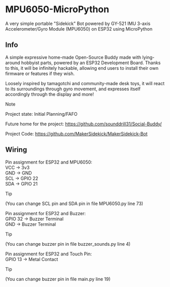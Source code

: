 # MPU6050-MicroPython
A very simple portable "Sidekick" Bot powered by GY-521 IMU 3-axis Accelerometer/Gyro Module (MPU6050) on ESP32 using MicroPython

## Info
A simple expressive home-made Open-Source Buddy made with lying-around hobbyist parts, powered by an ESP32 Development Board. Thanks to this, it will be infinitely hackable, allowing end users to install their own firmware or features if they wish.

Loosely inspired by tamagotchi and community-made desk toys, it will react to its surroundings through gyro movement, and expresses itself accordingly through the display and more!

> [!NOTE] 
> Project state: Initial Planning/FAFO

Future home for the project: https://github.com/sounddrill31/Social-Buddy/

Project Code: https://github.com/MakerSidekick/MakerSidekick-Bot

## Wiring
Pin assignment for ESP32 and MPU6050:\
VCC -> 3v3\
GND -> GND\
SCL -> GPIO 22\
SDA -> GPIO 21

> [!TIP]
> (You can change SCL pin and SDA pin in file MPU6050.py line 73)

Pin assignment for ESP32 and Buzzer:\
GPIO 32 -> Buzzer Terminal\
GND -> Buzzer Terminal
> [!TIP]
> (You can change buzzer pin in file buzzer_sounds.py line 4)

Pin assignment for ESP32 and Touch Pin:\
GPIO 13 -> Metal Contact
> [!TIP]
> (You can change buzzer pin in file main.py line 19)
